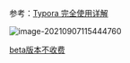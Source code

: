 参考：[Typora 完全使用详解](https://sspai.com/post/54912)



![image-20210907115444760](https://gitee.com/meiSThub/BlogImage/raw/master/2020/image-20210907115444760.png)

[beta版本不收费](https://typora.io/releases/all)
